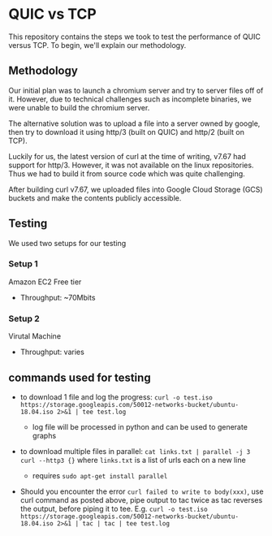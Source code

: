 # QUIC vs TCP
This repository contains the steps we took to test the performance of QUIC versus TCP. To begin, we'll explain our methodology.

## Methodology
Our initial plan was to launch a chromium server and try to server files off of it. However, due to technical challenges such as incomplete binaries, we were unable to build the chromium server.

The alternative solution was to upload a file into a server owned by google, then try to download it using http/3 (built on QUIC) and http/2 (built on TCP).

Luckily for us, the latest version of curl at the time of writing, v7.67 had support for http/3. However, it was not available on the linux repositories. Thus we had to build it from source code which was quite challenging.

After building curl v7.67, we uploaded files into Google Cloud Storage (GCS) buckets and make the contents publicly accessible.

## Testing
We used two setups for our testing

### Setup 1
Amazon EC2 Free tier
* Throughput: ~70Mbits

### Setup 2
Virutal Machine
* Throughput: varies

## commands used for testing
* to download 1 file and log the progress: `curl -o test.iso https://storage.googleapis.com/50012-networks-bucket/ubuntu-18.04.iso 2>&1 | tee test.log`
    * log file will be processed in python and can be used to generate graphs

* to download multiple files in parallel: `cat links.txt | parallel -j 3 curl --http3 {}` where `links.txt` is a list of urls each on a new line
    * requires `sudo apt-get install parallel`
* Should you encounter the error ```curl failed to write to body(xxx)```, use curl command as posted above, pipe output to tac twice as tac reverses the output, before piping it to tee. E.g. `curl -o test.iso https://storage.googleapis.com/50012-networks-bucket/ubuntu-18.04.iso 2>&1 | tac | tac | tee test.log`
